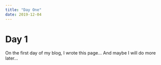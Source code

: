 ```yaml
---
title: "Day One"
date: 2019-12-04
---
```


# Day 1

On the first day of my blog, I wrote this page... And maybe I will do more later...
